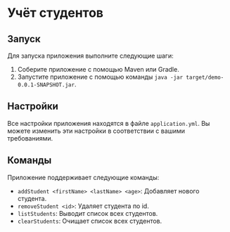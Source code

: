 # Учёт студентов

## Запуск

Для запуска приложения выполните следующие шаги:

1. Соберите приложение с помощью Maven или Gradle.
2. Запустите приложение с помощью команды `java -jar target/demo-0.0.1-SNAPSHOT.jar`.

## Настройки

Все настройки приложения находятся в файле `application.yml`. Вы можете изменить эти настройки в соответствии с вашими требованиями.

## Команды

Приложение поддерживает следующие команды:

- `addStudent <firstName> <lastName> <age>`: Добавляет нового студента.
- `removeStudent <id>`: Удаляет студента по id.
- `listStudents`: Выводит список всех студентов.
- `clearStudents`: Очищает список всех студентов.